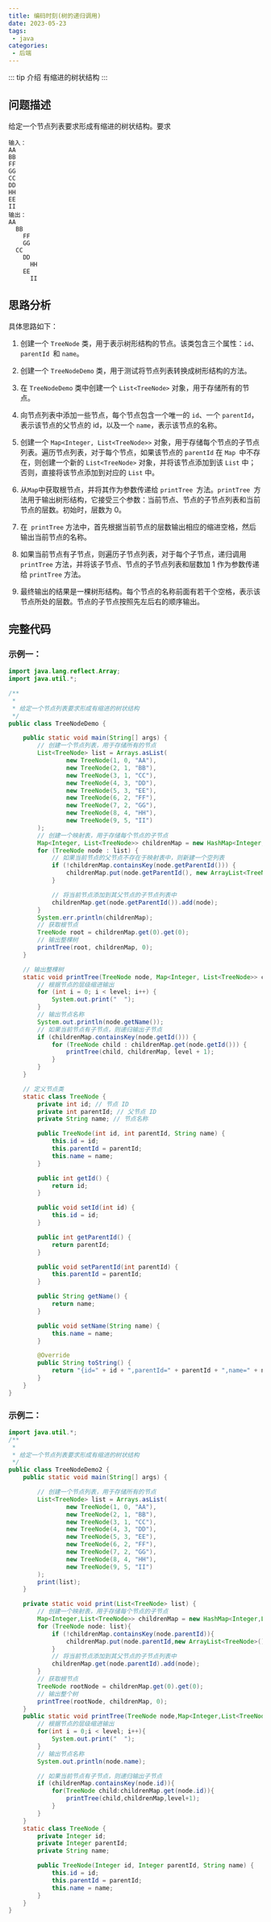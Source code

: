 ```yaml
---
title: 编码时刻(树的递归调用)
date: 2023-05-23
tags:
 - java
categories:
 - 后端
---
```

::: tip 介绍
有缩进的树状结构
:::
## 问题描述

给定一个节点列表要求形成有缩进的树状结构。要求

```
输入：	
AA
BB
FF
GG
CC
DD
HH
EE
II
输出：
AA
  BB
    FF
    GG
  CC
    DD
      HH
    EE
      II
```

## 思路分析

具体思路如下：

1. 创建一个 `TreeNode` 类，用于表示树形结构的节点。该类包含三个属性：`id`、`parentId `和 `name`。

2. 创建一个 `TreeNodeDemo` 类，用于测试将节点列表转换成树形结构的方法。

3. 在 `TreeNodeDemo` 类中创建一个 `List<TreeNode>` 对象，用于存储所有的节点。

4. 向节点列表中添加一些节点，每个节点包含一个唯一的 `id`、一个 `parentId`，表示该节点的父节点的 id，以及一个 `name`，表示该节点的名称。

5. 创建一个 `Map<Integer, List<TreeNode>>` 对象，用于存储每个节点的子节点列表。遍历节点列表，对于每个节点，如果该节点的 `parentId` 在 `Map `中不存在，则创建一个新的 `List<TreeNode>` 对象，并将该节点添加到该 `List` 中；否则，直接将该节点添加到对应的 `List` 中。

6. 从` Map `中获取根节点，并将其作为参数传递给 `printTree `方法。`printTree `方法用于输出树形结构，它接受三个参数：当前节点、节点的子节点列表和当前节点的层数。初始时，层数为 0。

7. 在` printTree` 方法中，首先根据当前节点的层数输出相应的缩进空格，然后输出当前节点的名称。

8. 如果当前节点有子节点，则遍历子节点列表，对于每个子节点，递归调用 `printTree` 方法，并将该子节点、节点的子节点列表和层数加 1 作为参数传递给 `printTree` 方法。

9. 最终输出的结果是一棵树形结构。每个节点的名称前面有若干个空格，表示该节点所处的层数。节点的子节点按照先左后右的顺序输出。

## 完整代码

### 示例一：

```java
import java.lang.reflect.Array;
import java.util.*;

/**
 *
 * 给定一个节点列表要求形成有缩进的树状结构
 */
public class TreeNodeDemo {

    public static void main(String[] args) {
        // 创建一个节点列表，用于存储所有的节点
        List<TreeNode> list = Arrays.asList(
                new TreeNode(1, 0, "AA"),
                new TreeNode(2, 1, "BB"),
                new TreeNode(3, 1, "CC"),
                new TreeNode(4, 3, "DD"),
                new TreeNode(5, 3, "EE"),
                new TreeNode(6, 2, "FF"),
                new TreeNode(7, 2, "GG"),
                new TreeNode(8, 4, "HH"),
                new TreeNode(9, 5, "II")
        );
        // 创建一个映射表，用于存储每个节点的子节点
        Map<Integer, List<TreeNode>> childrenMap = new HashMap<Integer, List<TreeNode>>();
        for (TreeNode node : list) {
            // 如果当前节点的父节点不存在于映射表中，则新建一个空列表
            if (!childrenMap.containsKey(node.getParentId())) {
                childrenMap.put(node.getParentId(), new ArrayList<TreeNode>());
            }

            // 将当前节点添加到其父节点的子节点列表中
            childrenMap.get(node.getParentId()).add(node);
        }
        System.err.println(childrenMap);
        // 获取根节点
        TreeNode root = childrenMap.get(0).get(0);
        // 输出整棵树
        printTree(root, childrenMap, 0);
    }

    // 输出整棵树
    static void printTree(TreeNode node, Map<Integer, List<TreeNode>> childrenMap, int level) {
        // 根据节点的层级缩进输出
        for (int i = 0; i < level; i++) {
            System.out.print("  ");
        }
        // 输出节点名称
        System.out.println(node.getName());
        // 如果当前节点有子节点，则递归输出子节点
        if (childrenMap.containsKey(node.getId())) {
            for (TreeNode child : childrenMap.get(node.getId())) {
                printTree(child, childrenMap, level + 1);
            }
        }
    }

    // 定义节点类
    static class TreeNode {
        private int id; // 节点 ID
        private int parentId; // 父节点 ID
        private String name; // 节点名称

        public TreeNode(int id, int parentId, String name) {
            this.id = id;
            this.parentId = parentId;
            this.name = name;
        }

        public int getId() {
            return id;
        }

        public void setId(int id) {
            this.id = id;
        }

        public int getParentId() {
            return parentId;
        }

        public void setParentId(int parentId) {
            this.parentId = parentId;
        }

        public String getName() {
            return name;
        }

        public void setName(String name) {
            this.name = name;
        }

        @Override
        public String toString() {
            return "{id=" + id + ",parentId=" + parentId + ",name=" + name + "}";
        }
    }
}

```

### 示例二：

```java
import java.util.*;
/**
 *
 * 给定一个节点列表要求形成有缩进的树状结构
 */
public class TreeNodeDemo2 {
    public static void main(String[] args) {

        // 创建一个节点列表，用于存储所有的节点
        List<TreeNode> list = Arrays.asList(
                new TreeNode(1, 0, "AA"),
                new TreeNode(2, 1, "BB"),
                new TreeNode(3, 1, "CC"),
                new TreeNode(4, 3, "DD"),
                new TreeNode(5, 3, "EE"),
                new TreeNode(6, 2, "FF"),
                new TreeNode(7, 2, "GG"),
                new TreeNode(8, 4, "HH"),
                new TreeNode(9, 5, "II")
        );
        print(list);
    }

    private static void print(List<TreeNode> list) {
        // 创建一个映射表，用于存储每个节点的子节点
        Map<Integer,List<TreeNode>> childrenMap = new HashMap<Integer,List<TreeNode>>();
        for (TreeNode node: list){
            if (!childrenMap.containsKey(node.parentId)){
                childrenMap.put(node.parentId,new ArrayList<TreeNode>());
            }
            // 将当前节点添加到其父节点的子节点列表中
            childrenMap.get(node.parentId).add(node);
        }
        // 获取根节点
        TreeNode rootNode = childrenMap.get(0).get(0);
        // 输出整个树
        printTree(rootNode, childrenMap, 0);
    }
    public static void printTree(TreeNode node,Map<Integer,List<TreeNode>> childrenMap,int level){
        // 根据节点的层级缩进输出
        for(int i = 0;i < level; i++){
            System.out.print("  ");
        }
        // 输出节点名称
        System.out.println(node.name);

        // 如果当前节点有子节点，则递归输出子节点
        if (childrenMap.containsKey(node.id)){
            for(TreeNode child:childrenMap.get(node.id)){
                printTree(child,childrenMap,level+1);
            }
        }
    }
    static class TreeNode {
        private Integer id;
        private Integer parentId;
        private String name;

        public TreeNode(Integer id, Integer parentId, String name) {
            this.id = id;
            this.parentId = parentId;
            this.name = name;
        }
    }
}

```

